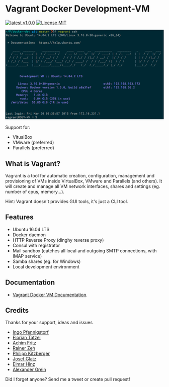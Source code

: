 # Vagrant Docker Development-VM

[![latest v1.0.0](https://img.shields.io/badge/latest-v1.0.0-green.svg?style=flat)](https://github.com/mblaschke/vagrant-development/releases/tag/1.0.0)
[![License MIT](https://img.shields.io/badge/license-MIT-blue.svg?style=flat)](/LICENSE)

![Vagrant Development VM login](/documentation/VagrantVM.png)

Support for:

- VitualBox
- VMware (preferred)
- Parallels (preferred)

## What is Vagrant?

Vagrant is a tool for automatic creation, configuration, management and provisioning of VMs inside VirtualBox, VMware and Parallels (and others).
It will create and manage all VM network interfaces, shares and settings  (eg. number of cpus, memory...).

Hint: Vagrant doesn't provides GUI tools, it's just a CLI tool.

## Features

- Ubuntu 16.04 LTS
- Docker daemon
- HTTP Reverse Proxy (dinghy reverse proxy)
- Consul with registrator
- Mail sandbox (catches all local and outgoing SMTP connections, with IMAP service)
- Samba shares (eg. for Windows)
- Local development environment

## Documentation

- [Vagrant Docker VM Documentation](http://webdevops-documentation.readthedocs.io/projects/vagrant-docker-vm/en/ubuntu-16.04/).

## Credits

Thanks for your support, ideas and issues
- [Ingo Pfennigstorf](https://github.com/ipf)
- [Florian Tatzel](https://github.com/PanadeEdu)
- [Achim Fritz](https://twitter.com/achimfritz73)
- [Rainer Zeh](https://twitter.com/rzeh)
- [Philipp Kitzberger](https://github.com/Kitzberger)
- [Josef Glatz](https://github.com/jousch)
- [Elmar Hinz](https://github.com/elmar-hinz)
- [Alexander Grein](https://github.com/rabe69)

Did I forget anyone? Send me a tweet or create pull request!
